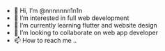 - 👋 Hi, I’m @nnnnnnn1n1n
- 👀 I’m interested in full web development
- 🌱 I’m currently learning flutter and website design
- 💞️ I’m looking to collaborate on web app developer
- 📫 How to reach me ..

<!---
nnnnnnn1n1n/nnnnnnn1n1n is a ✨ special ✨ repository because its `README.md` (this file) appears on your GitHub profile.
You can click the Preview link to take a look at your changes.
--->
